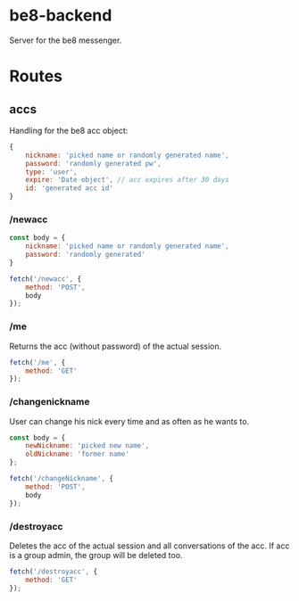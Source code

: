 # be8-backend
Server for the be8 messenger.

# Routes
## accs
Handling for the be8 acc object:

```javascript
{
    nickname: 'picked name or randomly generated name',
    password: 'randomly generated pw',
    type: 'user',
    expire: 'Date object', // acc expires after 30 days
    id: 'generated acc id'
}
```

### /newacc

```javascript
const body = {
    nickname: 'picked name or randomly generated name',
    password: 'randomly generated'
}

fetch('/newacc', {
    method: 'POST',
    body
});
```

### /me
Returns the acc (without password) of the actual session.

```javascript
fetch('/me', {
    method: 'GET'
});
```

### /changenickname
User can change his nick every time and as often as he wants to.

```javascript
const body = {
    newNickname: 'picked new name',
    oldNickname: 'former name'
};

fetch('/changeNickname', {
    method: 'POST',
    body
});
```

### /destroyacc
Deletes the acc of the actual session and all conversations of the acc. If acc is a group admin, the group will be deleted too.

```javascript
fetch('/destroyacc', {
    method: 'GET'
});
```
